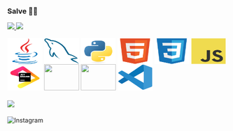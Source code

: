 ### Salve 🤙🏻
<a href="https://github.com/adrian-rabelo">
<img height="180em" src="https://github-readme-stats.vercel.app/api?username=adrian-rabelo&show_icons=true&theme=dracula&include_all_commits=true&count_private=true"/>
<img height="180em" src="https://github-readme-stats.vercel.app/api/top-langs/?username=adrian-rabelo&layout=compact&langs_count=7&theme=dracula"/>
  </a>
<div style="display: inline_block">
  <br>
  <img align="center" height="60" width="80" src="https://raw.githubusercontent.com/devicons/devicon/master/icons/java/java-original.svg">
  <img align="center" height="60" width="80" src="https://raw.githubusercontent.com/devicons/devicon/master/icons/mysql/mysql-original.svg">
  <img align="center" height="60" width="80" src="https://raw.githubusercontent.com/devicons/devicon/master/icons/python/python-original.svg">
  <img align="center" height="60" width="80" src="https://raw.githubusercontent.com/devicons/devicon/master/icons/html5/html5-original.svg">
  <img align="center" height="60" width="80" src="https://raw.githubusercontent.com/devicons/devicon/master/icons/css3/css3-original.svg">
  <img align="center" height="60" width="80" src="https://raw.githubusercontent.com/devicons/devicon/master/icons/javascript/javascript-original.svg">
  <img align="center" height="60" width="80" src="https://raw.githubusercontent.com/devicons/devicon/master/icons/jetbrains/jetbrains-original.svg">
  <img align="center" height="60" width="80" src="https://upload.wikimedia.org/wikipedia/commons/1/1d/PyCharm_Icon.svg">
  <img align="center" height="60" width="80" src="https://upload.wikimedia.org/wikipedia/commons/9/9c/IntelliJ_IDEA_Icon.svg">
  <img align="center" height="60" width="80" src="https://raw.githubusercontent.com/devicons/devicon/master/icons/vscode/vscode-original.svg">
  
</div>
  
### <img src="https://img.shields.io/badge/Instagram-E4405F?style=for-the-badge&logo=instagram&logoColor=white">
![Instagram](https://img.shields.io/badge/Instagram-%23E4405F.svg?style=for-the-badge&logo=Instagram&logoColor=white)
